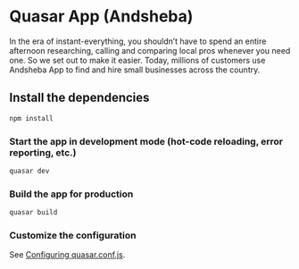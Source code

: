 # Quasar App (Andsheba)

In the era of instant-everything, you shouldn’t have to spend an entire afternoon researching, calling and comparing local pros whenever you need one. So we set out to make it easier. Today, millions of customers use Andsheba App to find and hire small businesses across the country.

## Install the dependencies
```bash
npm install
```

### Start the app in development mode (hot-code reloading, error reporting, etc.)
```bash
quasar dev
```


### Build the app for production
```bash
quasar build
```

### Customize the configuration
See [Configuring quasar.conf.js](https://quasar.dev/quasar-cli/quasar-conf-js).
